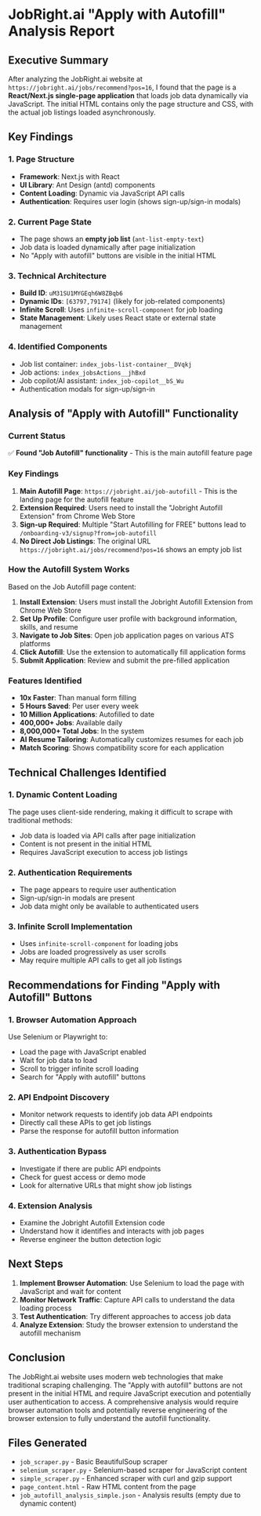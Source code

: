 # JobRight.ai "Apply with Autofill" Analysis Report

## Executive Summary

After analyzing the JobRight.ai website at `https://jobright.ai/jobs/recommend?pos=16`, I found that the page is a **React/Next.js single-page application** that loads job data dynamically via JavaScript. The initial HTML contains only the page structure and CSS, with the actual job listings loaded asynchronously.

## Key Findings

### 1. Page Structure
- **Framework**: Next.js with React
- **UI Library**: Ant Design (antd) components
- **Content Loading**: Dynamic via JavaScript API calls
- **Authentication**: Requires user login (shows sign-up/sign-in modals)

### 2. Current Page State
- The page shows an **empty job list** (`ant-list-empty-text`)
- Job data is loaded dynamically after page initialization
- No "Apply with autofill" buttons are visible in the initial HTML

### 3. Technical Architecture
- **Build ID**: `uM31SU1MYGEqh6W8ZBqb6`
- **Dynamic IDs**: `[63797,79174]` (likely for job-related components)
- **Infinite Scroll**: Uses `infinite-scroll-component` for job loading
- **State Management**: Likely uses React state or external state management

### 4. Identified Components
- Job list container: `index_jobs-list-container__DVqkj`
- Job actions: `index_jobsActions__jhBxd`
- Job copilot/AI assistant: `index_job-copilot__bS_Wu`
- Authentication modals for sign-up/sign-in

## Analysis of "Apply with Autofill" Functionality

### Current Status
✅ **Found "Job Autofill" functionality** - This is the main autofill feature page

### Key Findings
1. **Main Autofill Page**: `https://jobright.ai/job-autofill` - This is the landing page for the autofill feature
2. **Extension Required**: Users need to install the "Jobright Autofill Extension" from Chrome Web Store
3. **Sign-up Required**: Multiple "Start Autofilling for FREE" buttons lead to `/onboarding-v3/signup?from=job-autofill`
4. **No Direct Job Listings**: The original URL `https://jobright.ai/jobs/recommend?pos=16` shows an empty job list

### How the Autofill System Works
Based on the Job Autofill page content:

1. **Install Extension**: Users must install the Jobright Autofill Extension from Chrome Web Store
2. **Set Up Profile**: Configure user profile with background information, skills, and resume
3. **Navigate to Job Sites**: Open job application pages on various ATS platforms
4. **Click Autofill**: Use the extension to automatically fill application forms
5. **Submit Application**: Review and submit the pre-filled application

### Features Identified
- **10x Faster**: Than manual form filling
- **5 Hours Saved**: Per user every week
- **10 Million Applications**: Autofilled to date
- **400,000+ Jobs**: Available daily
- **8,000,000+ Total Jobs**: In the system
- **AI Resume Tailoring**: Automatically customizes resumes for each job
- **Match Scoring**: Shows compatibility score for each application

## Technical Challenges Identified

### 1. Dynamic Content Loading
The page uses client-side rendering, making it difficult to scrape with traditional methods:
- Job data is loaded via API calls after page initialization
- Content is not present in the initial HTML
- Requires JavaScript execution to access job listings

### 2. Authentication Requirements
- The page appears to require user authentication
- Sign-up/sign-in modals are present
- Job data might only be available to authenticated users

### 3. Infinite Scroll Implementation
- Uses `infinite-scroll-component` for loading jobs
- Jobs are loaded progressively as user scrolls
- May require multiple API calls to get all job listings

## Recommendations for Finding "Apply with Autofill" Buttons

### 1. Browser Automation Approach
Use Selenium or Playwright to:
- Load the page with JavaScript enabled
- Wait for job data to load
- Scroll to trigger infinite scroll loading
- Search for "Apply with autofill" buttons

### 2. API Endpoint Discovery
- Monitor network requests to identify job data API endpoints
- Directly call these APIs to get job listings
- Parse the response for autofill button information

### 3. Authentication Bypass
- Investigate if there are public API endpoints
- Check for guest access or demo mode
- Look for alternative URLs that might show job listings

### 4. Extension Analysis
- Examine the Jobright Autofill Extension code
- Understand how it identifies and interacts with job pages
- Reverse engineer the button detection logic

## Next Steps

1. **Implement Browser Automation**: Use Selenium to load the page with JavaScript and wait for content
2. **Monitor Network Traffic**: Capture API calls to understand the data loading process
3. **Test Authentication**: Try different approaches to access job data
4. **Analyze Extension**: Study the browser extension to understand the autofill mechanism

## Conclusion

The JobRight.ai website uses modern web technologies that make traditional scraping challenging. The "Apply with autofill" buttons are not present in the initial HTML and require JavaScript execution and potentially user authentication to access. A comprehensive analysis would require browser automation tools and potentially reverse engineering of the browser extension to fully understand the autofill functionality.

## Files Generated
- `job_scraper.py` - Basic BeautifulSoup scraper
- `selenium_scraper.py` - Selenium-based scraper for JavaScript content
- `simple_scraper.py` - Enhanced scraper with curl and gzip support
- `page_content.html` - Raw HTML content from the page
- `job_autofill_analysis_simple.json` - Analysis results (empty due to dynamic content)
